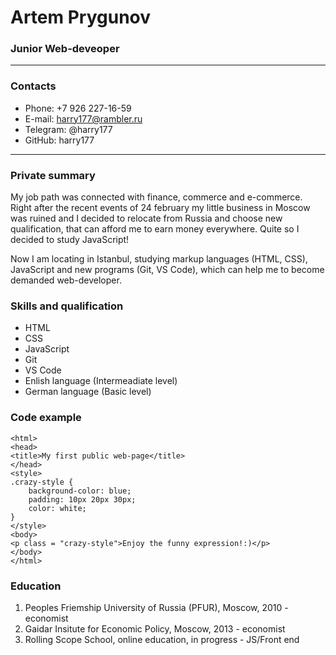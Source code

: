 # Artem Prygunov

### Junior Web-deveoper
*************
### Contacts

* Phone: +7 926 227-16-59
* E-mail: harry177@rambler.ru
* Telegram: @harry177
* GitHub: harry177

*****************

### Private summary

My job path was connected with finance, commerce and e-commerce. Right after the recent events of 24 february my little business in Moscow was ruined and I decided to relocate from Russia and choose new qualification, that can afford me to earn money everywhere. Quite so I decided to study JavaScript!

Now I am locating in Istanbul, studying markup languages (HTML, CSS), JavaScript and new programs (Git, VS Code), which can help me to become demanded web-developer.

### Skills and qualification

* HTML
* CSS
* JavaScript
* Git
* VS Code
* Enlish language (Intermeadiate level)
* German language (Basic level)

### Code example

```<!DOCTYPE html>
<html>
<head>
<title>My first public web-page</title>
</head>
<style>
.crazy-style {
    background-color: blue;
    padding: 10px 20px 30px;
    color: white;
}
</style>
<body>
<p class = "crazy-style">Enjoy the funny expression!:)</p>
</body>
</html>
```

### Education

1. Peoples Friemship University of Russia (PFUR), Moscow, 2010 - economist
2. Gaidar Insitute for Economic Policy, Moscow, 2013 - economist
3. Rolling Scope School, online education, in progress - JS/Front end


